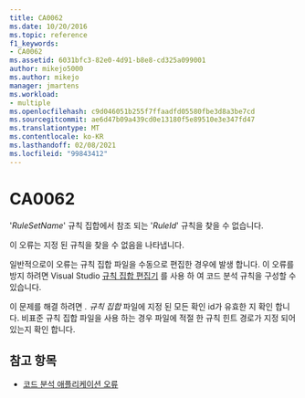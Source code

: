 ```yaml
---
title: CA0062
ms.date: 10/20/2016
ms.topic: reference
f1_keywords:
- CA0062
ms.assetid: 6031bfc3-82e0-4d91-b8e8-cd325a099001
author: mikejo5000
ms.author: mikejo
manager: jmartens
ms.workload:
- multiple
ms.openlocfilehash: c9d046051b255f7ffaadfd05580fbe3d8a3be7cd
ms.sourcegitcommit: ae6d47b09a439cd0e13180f5e89510e3e347fd47
ms.translationtype: MT
ms.contentlocale: ko-KR
ms.lasthandoff: 02/08/2021
ms.locfileid: "99843412"
---
```

# <a name="ca0062"></a>CA0062

'*RuleSetName*' 규칙 집합에서 참조 되는 '*RuleId*' 규칙을 찾을 수 없습니다.

이 오류는 지정 된 규칙을 찾을 수 없음을 나타냅니다.

일반적으로이 오류는 규칙 집합 파일을 수동으로 편집한 경우에 발생 합니다. 이 오류를 방지 하려면 Visual Studio [규칙 집합 편집기](../code-quality/working-in-the-code-analysis-rule-set-editor.md) 를 사용 하 여 코드 분석 규칙을 구성할 수 있습니다.

이 문제를 해결 하려면 *. 규칙 집합* 파일에 지정 된 모든 확인 id가 유효한 지 확인 합니다. 비표준 규칙 집합 파일을 사용 하는 경우 파일에 적절 한 규칙 힌트 경로가 지정 되어 있는지 확인 합니다.

## <a name="see-also"></a>참고 항목

- [코드 분석 애플리케이션 오류](../code-quality/code-analysis-application-errors.md)

